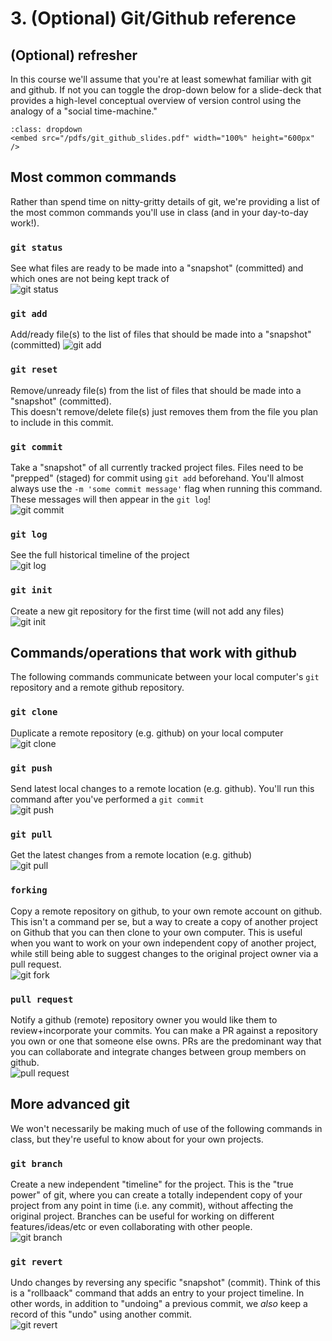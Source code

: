 # 3. (Optional) Git/Github reference

## (Optional) refresher
In this course we'll assume that you're at least somewhat familiar with git and github. If not you can toggle the drop-down below for a slide-deck that provides a high-level conceptual overview of version control using the analogy of a "social time-machine."

```{admonition} Git & Github Slides
:class: dropdown
<embed src="/pdfs/git_github_slides.pdf" width="100%" height="600px" />
```

## Most common commands

Rather than spend time on nitty-gritty details of git, we're providing a list of the most common commands you'll use in class (and in your day-to-day work!). 

### `git status`  
See what files are ready to be made into a "snapshot" (committed) and which ones are not being kept track of  
![git status](./example_command_gifs/gitstatus.gif)  

### `git add`  
Add/ready file(s) to the list of files that should be made into a "snapshot" (committed)
![git add](./example_command_gifs/gitadd.gif)  

### `git reset`
Remove/unready file(s) from the list of files that should be made into a "snapshot" (committed).  
This doesn't remove/delete file(s) just removes them from the file you plan to include in this commit.

### `git commit`  
Take a "snapshot" of all currently tracked project files. Files need to be "prepped" (staged) for commit using `git add` beforehand. You'll almost always use the `-m 'some commit message'` flag when running this command. These messages will then appear in the `git log`!    
![git commit](./example_command_gifs/gitcommit.gif)  

### `git log`  
See the full historical timeline of the project  
![git log](./example_command_gifs/gitlog.gif)  

### `git init`  
Create a new git repository for the first time (will not add any files)  
![git init](./example_command_gifs/gitinit.gif)  

## Commands/operations that work with github

The following commands communicate between your local computer's `git` repository and a remote github repository.

### `git clone`  
Duplicate a remote repository (e.g. github) on your local computer  
![git clone](./example_command_gifs/gitclone.gif)

### `git push`  
Send latest local changes to a remote location (e.g. github). You'll run this command after you've performed a `git commit`    
![git push](./example_command_gifs/gitpush.gif)  

### `git pull`  
Get the latest changes from a remote location (e.g. github)  
![git pull](./example_command_gifs/gitpull.gif)  

### `forking`  
Copy a remote repository on github, to your own remote account on github. This isn't a command per se, but a way to create a copy of another project on Github that you can then clone to your own computer. This is useful when you want to work on your own independent copy of another project, while still being able to suggest changes to the original project owner via a pull request.  
![git fork](./example_command_gifs/gitfork.gif)  

### `pull request`  
Notify a github (remote) repository owner you would like them to review+incorporate your commits. You can make a PR against a repository you own or one that someone else owns. PRs are the predominant way that you can collaborate and integrate changes between group members on github.    
![pull request](./example_command_gifs/pullrequest.gif)

## More advanced git

We won't necessarily be making much of use of the following commands in class, but they're useful to know about for your own projects.

### `git branch`  
Create a new independent "timeline" for the project. This is the "true power" of git, where you can create a totally independent copy of your project from any point in time (i.e. any commit), without affecting the original project. Branches can be useful for working on different features/ideas/etc or even collaborating with other people.  
![git branch](./example_command_gifs/gitbranch.gif)  

### `git revert`  
Undo changes by reversing any specific "snapshot" (commit). Think of this is a "rollbaack" command that adds an entry to your project timeline. In other words, in addition to "undoing" a previous commit, we *also* keep a record of this "undo" using another commit.  
![git revert](./example_command_gifs/gitrevert.gif)  
